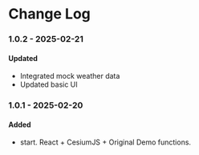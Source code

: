 # Change Log

### 1.0.2 - 2025-02-21

#### Updated

-   Integrated mock weather data
-   Updated basic UI

### 1.0.1 - 2025-02-20

#### Added

-   start. React + CesiumJS + Original Demo functions.
